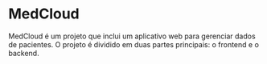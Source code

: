 # MedCloud

MedCloud é um projeto que inclui um aplicativo web para gerenciar dados de pacientes. O projeto é dividido em duas partes principais: o frontend e o backend.
